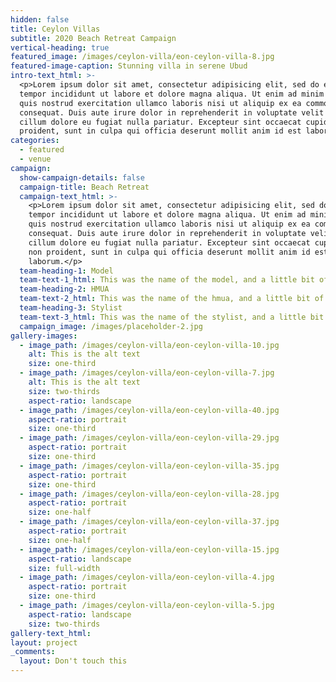 ```yaml
---
hidden: false
title: Ceylon Villas
subtitle: 2020 Beach Retreat Campaign
vertical-heading: true
featured_image: /images/ceylon-villa/eon-ceylon-villa-8.jpg
featured-image-caption: Stunning villa in serene Ubud
intro-text_html: >-
  <p>Lorem ipsum dolor sit amet, consectetur adipisicing elit, sed do eiusmod
  tempor incididunt ut labore et dolore magna aliqua. Ut enim ad minim veniam,
  quis nostrud exercitation ullamco laboris nisi ut aliquip ex ea commodo
  consequat. Duis aute irure dolor in reprehenderit in voluptate velit esse
  cillum dolore eu fugiat nulla pariatur. Excepteur sint occaecat cupidatat non
  proident, sunt in culpa qui officia deserunt mollit anim id est laborum.</p>
categories:
  - featured
  - venue
campaign:
  show-campaign-details: false
  campaign-title: Beach Retreat
  campaign-text_html: >-
    <p>Lorem ipsum dolor sit amet, consectetur adipisicing elit, sed do eiusmod
    tempor incididunt ut labore et dolore magna aliqua. Ut enim ad minim veniam,
    quis nostrud exercitation ullamco laboris nisi ut aliquip ex ea commodo
    consequat. Duis aute irure dolor in reprehenderit in voluptate velit esse
    cillum dolore eu fugiat nulla pariatur. Excepteur sint occaecat cupidatat
    non proident, sunt in culpa qui officia deserunt mollit anim id est
    laborum.</p>
  team-heading-1: Model
  team-text-1_html: This was the name of the model, and a little bit of a blurb about her.
  team-heading-2: HMUA
  team-text-2_html: This was the name of the hmua, and a little bit of a blurb about her.
  team-heading-3: Stylist
  team-text-3_html: This was the name of the stylist, and a little bit of a blurb about her.
  campaign_image: /images/placeholder-2.jpg
gallery-images:
  - image_path: /images/ceylon-villa/eon-ceylon-villa-10.jpg
    alt: This is the alt text
    size: one-third
  - image_path: /images/ceylon-villa/eon-ceylon-villa-7.jpg
    alt: This is the alt text
    size: two-thirds
    aspect-ratio: landscape
  - image_path: /images/ceylon-villa/eon-ceylon-villa-40.jpg
    aspect-ratio: portrait
    size: one-third
  - image_path: /images/ceylon-villa/eon-ceylon-villa-29.jpg
    aspect-ratio: portrait
    size: one-third
  - image_path: /images/ceylon-villa/eon-ceylon-villa-35.jpg
    aspect-ratio: portrait
    size: one-third
  - image_path: /images/ceylon-villa/eon-ceylon-villa-28.jpg
    aspect-ratio: portrait
    size: one-half
  - image_path: /images/ceylon-villa/eon-ceylon-villa-37.jpg
    aspect-ratio: portrait
    size: one-half
  - image_path: /images/ceylon-villa/eon-ceylon-villa-15.jpg
    aspect-ratio: landscape
    size: full-width
  - image_path: /images/ceylon-villa/eon-ceylon-villa-4.jpg
    aspect-ratio: portrait
    size: one-third
  - image_path: /images/ceylon-villa/eon-ceylon-villa-5.jpg
    aspect-ratio: landscape
    size: two-thirds
gallery-text_html:
layout: project
_comments:
  layout: Don't touch this
---
```


